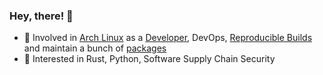 ### Hey, there! :wave:

- 🤖 Involved in [Arch Linux](https://archlinux.org) as a [Developer](https://www.archlinux.org/people/developers/#jelle), DevOps, [Reproducible Builds](https://reproducible.archlinux.org) and maintain a bunch of [packages](https://www.archlinux.org/packages/?sort=&q=&maintainer=jelle&flagged=)
- 🔭 Interested in Rust, Python, Software Supply Chain Security
